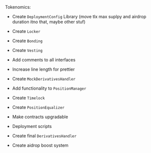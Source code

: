 Tokenomics:

- Create `DeploymentConfig` Library (move tlx max suplpy and airdrop duration itno that, maybe other stuf)
- Create `Locker`
- Create `Bonding`
- Create `Vesting`
- Add comments to all interfaces

- Increase line length for prettier
- Create `MockDerivativesHandler`
- Add functionality to `PositionManager`
- Create `Timelock`
- Create `PositionEqualizer`
- Make contracts upgradable
- Deployment scripts
- Create final `DerivativesHandler`
- Create aidrop boost system
